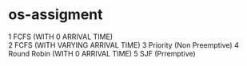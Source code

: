 # os-assigment


1	FCFS (WITH 0 ARRIVAL TIME)  
2	FCFS (WITH VARYING  ARRIVAL TIME)
3	Priority (Non Preemptive)
4	Round Robin (WITH 0 ARRIVAL TIME)
5	SJF (Prremptive)

